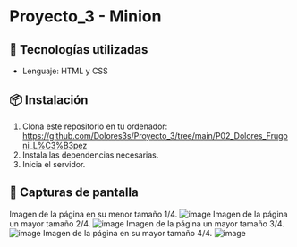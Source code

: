 # Proyecto_3 - Minion

## 🚀 Tecnologías utilizadas  
- Lenguaje: HTML y CSS

## 📦 Instalación
1. Clona este repositorio en tu ordenador:
https://github.com/Dolores3s/Proyecto_3/tree/main/P02_Dolores_Frugoni_L%C3%B3pez
2. Instala las dependencias necesarias.
3. Inicia el servidor.
 
## 📸 Capturas de pantalla
Imagen de la página en su menor tamaño 1/4.
![image](https://github.com/user-attachments/assets/75728582-3fc4-4441-8084-ee252a7877d6)
Imagen de la página un mayor tamaño 2/4.
![image](https://github.com/user-attachments/assets/82cfc863-8b64-45da-a0d5-9facf6901f33)
Imagen de la página un mayor tamaño 3/4.
![image](https://github.com/user-attachments/assets/c5372c45-3c09-41c1-a41e-dd5c435afb5c)
Imagen de la página en su mayor tamaño 4/4.
![image](https://github.com/user-attachments/assets/e2a14958-eb8a-4daf-8d04-a2275b4a6705)

